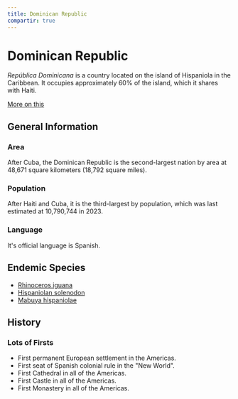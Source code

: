 ```yaml
---
title: Dominican Republic
compartir: true
---
```


# Dominican Republic

_República Dominicana_ is a country located on the island of Hispaniola in the Caribbean. It occupies approximately 60% of the island, which it shares with Haiti.

[More on this](https://progressive.org/40-years-later-u.s.-invasion-still-haunts-dominican-republic/)

## General Information

### Area

After Cuba, the Dominican Republic is the second-largest nation by area at 48,671 square kilometers (18,792 square miles).

### Population

After Haiti and Cuba, it is the third-largest by population, which was last estimated at 10,790,744 in 2023.

### Language

It's official language is Spanish.

## Endemic Species

-   [Rhinoceros iguana](https://en.wikipedia.org/wiki/Rhinoceros_iguana)
-   [Hispaniolan solenodon](https://en.wikipedia.org/wiki/Hispaniolan_solenodon)
-   [Mabuya hispaniolae](https://en.wikipedia.org/wiki/Mabuya_hispaniolae)

## History

### Lots of Firsts

-   First permanent European settlement in the Americas.
-   First seat of Spanish colonial rule in the "New World".
-   First Cathedral in all of the Americas.
-   First Castle in all of the Americas.
-   First Monastery in all of the Americas.
